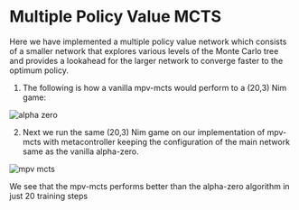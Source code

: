 # Multiple Policy Value MCTS

Here we have implemented a multiple policy value network which consists of a smaller network that explores various levels of the Monte Carlo tree and provides a lookahead for the larger network to converge faster to the optimum policy.

1. The following is how a vanilla mpv-mcts would perform to a (20,3) Nim game:

![alpha zero](https://user-images.githubusercontent.com/17771219/83661980-ec836b80-a594-11ea-8da5-f8a39820baea.png)

2. Next we run the same (20,3) Nim game on our implementation of mpv-mcts with metacontroller keeping the configuration of the main network same as the vanilla alpha-zero.

![mpv mcts](https://user-images.githubusercontent.com/17771219/83662011-f86f2d80-a594-11ea-8a9e-5233b70821a0.png)

We see that the mpv-mcts performs better than the alpha-zero algorithm in just 20 training steps
